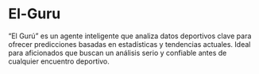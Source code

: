 # El-Guru
“El Gurú” es un agente inteligente que analiza datos deportivos clave para ofrecer predicciones basadas en estadísticas y tendencias actuales. Ideal para aficionados que buscan un análisis serio y confiable antes de cualquier encuentro deportivo.
